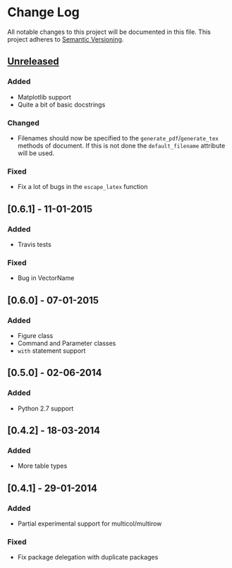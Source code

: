 # Change Log
All notable changes to this project will be documented in this file.
This project adheres to [Semantic Versioning](http://semver.org/).

## [Unreleased][unreleased]
### Added
- Matplotlib support
- Quite a bit of basic docstrings

### Changed
- Filenames should now be specified to the `generate_pdf`/`generate_tex`
  methods of document. If this is not done the `default_filename` attribute
  will be used.

### Fixed
- Fix a lot of bugs in the `escape_latex` function

## [0.6.1] - 11-01-2015
### Added
- Travis tests

### Fixed
- Bug in VectorName


## [0.6.0] - 07-01-2015
### Added
- Figure class
- Command and Parameter classes
- `with` statement support


## [0.5.0] - 02-06-2014
### Added
- Python 2.7 support


## [0.4.2] - 18-03-2014
### Added
- More table types


## [0.4.1] - 29-01-2014
### Added
- Partial experimental support for multicol/multirow

### Fixed
- Fix package delegation with duplicate packages

[unreleased]: https://github.com/JelteF/PyLaTeX/compare/v0.6.1...HEAD
[v0.6.1]: https://github.com/JelteF/PyLaTeX/compare/v0.6...v0.6.1
[v0.6]: https://github.com/JelteF/PyLaTeX/compare/v0.5...v0.6
[v0.5]: https://github.com/JelteF/PyLaTeX/compare/v0.4.2...v0.5
[v0.4.2]: https://github.com/JelteF/PyLaTeX/compare/v0.4.1...v0.4.2
[v0.4.1]: https://github.com/JelteF/PyLaTeX/compare/68ddef6bc43a5dff42105c3a38068d87d99d049f...v0.4.1
